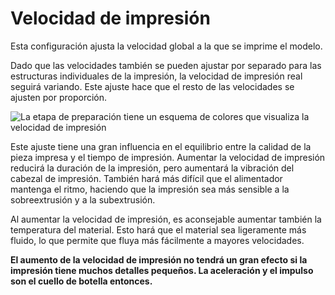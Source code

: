 Velocidad de impresión
====
Esta configuración ajusta la velocidad global a la que se imprime el modelo.

Dado que las velocidades también se pueden ajustar por separado para las estructuras individuales de la impresión, la velocidad de impresión real seguirá variando. Este ajuste hace que el resto de las velocidades se ajusten por proporción.

![La etapa de preparación tiene un esquema de colores que visualiza la velocidad de impresión](../images/speed_difference.png)

Este ajuste tiene una gran influencia en el equilibrio entre la calidad de la pieza impresa y el tiempo de impresión. Aumentar la velocidad de impresión reducirá la duración de la impresión, pero aumentará la vibración del cabezal de impresión. También hará más difícil que el alimentador mantenga el ritmo, haciendo que la impresión sea más sensible a la sobreextrusión y a la subextrusión.

Al aumentar la velocidad de impresión, es aconsejable aumentar también la temperatura del material. Esto hará que el material sea ligeramente más fluido, lo que permite que fluya más fácilmente a mayores velocidades.

**El aumento de la velocidad de impresión no tendrá un gran efecto si la impresión tiene muchos detalles pequeños. La aceleración y el impulso son el cuello de botella entonces.**